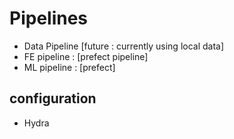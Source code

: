 # Pipelines

- Data Pipeline [future : currently using local data]
- FE pipeline : [prefect pipeline]
- ML pipeline : [prefect]


## configuration
- Hydra
